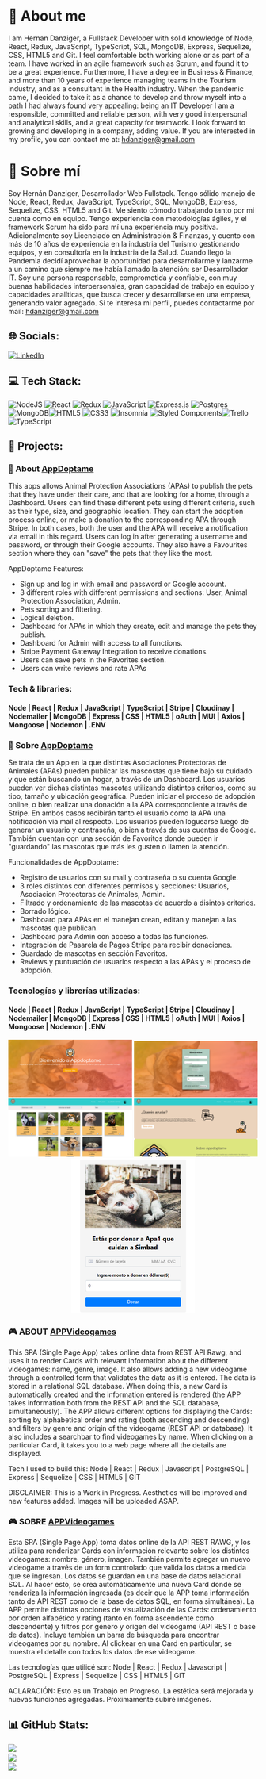 # 👋 About me
I am Hernan Danziger, a Fullstack Developer with solid knowledge of Node, React, Redux, JavaScript, TypeScript, SQL, MongoDB, Express, Sequelize, CSS, HTML5 and Git.
I feel comfortable both working alone or as part of a team. I have worked in an agile framework such as Scrum, and found it to be a great experience.
Furthermore, I have a degree in Business & Finance, and more than 10 years of experience managing teams in the Tourism industry, and as a consultant in the Health industry.
When the pandemic came, I decided to take it as a chance to develop and throw myself into a path I had always found very appealing: being an IT Developer
I am a responsible, committed and reliable person, with very good interpersonal and analytical skills, and a great capacity for teamwork.
I look forward to growing and developing in a company, adding value.
If you are interested in my profile, you can contact me at: hdanziger@gmail.com

# 👋 Sobre mí
Soy Hernán Danziger, Desarrollador Web Fullstack. Tengo sólido manejo de Node, React, Redux, JavaScript, TypeScript, SQL, MongoDB, Express, Sequelize, CSS, HTML5 and Git.
Me siento cómodo trabajando tanto por mi cuenta como en equipo. Tengo experiencia con metodologías ágiles, y el framework Scrum ha sido para mí una experiencia muy positiva.
Adicionalmente soy Licenciado en Administración & Finanzas, y cuento con más de 10 años de experiencia en la industria del Turismo gestionando equipos, y en consultoría en la industria de la Salud.
Cuando llegó la Pandemia decidí aprovechar la oportunidad para desarrollarme y lanzarme a un camino que siempre me había llamado la atención: ser Desarrollador IT.
Soy una persona responsable, comprometida y confiable, con muy buenas habilidades interpersonales, gran capacidad de trabajo en equipo y capacidades analíticas, que busca crecer y desarrollarse en una empresa, generando valor agregado.
Si te interesa mi perfil, puedes contactarme por mail: hdanziger@gmail.com


## 🌐 Socials:
[![LinkedIn](https://img.shields.io/badge/LinkedIn-%230077B5.svg?logo=linkedin&logoColor=white)](https://www.linkedin.com/in/hernan-danziger/)

## 💻 Tech Stack:
![NodeJS](https://img.shields.io/badge/node.js-6DA55F?style=for-the-badge&logo=node.js&logoColor=white) ![React](https://img.shields.io/badge/react-%2320232a.svg?style=for-the-badge&logo=react&logoColor=%2361DAFB) ![Redux](https://img.shields.io/badge/redux-%23593d88.svg?style=for-the-badge&logo=redux&logoColor=white) ![JavaScript](https://img.shields.io/badge/javascript-%23323330.svg?style=for-the-badge&logo=javascript&logoColor=%23F7DF1E) ![Express.js](https://img.shields.io/badge/express.js-%23404d59.svg?style=for-the-badge&logo=express&logoColor=%2361DAFB) ![Postgres](https://img.shields.io/badge/postgres-%23316192.svg?style=for-the-badge&logo=postgresql&logoColor=white) ![MongoDB](https://img.shields.io/badge/MongoDB-%234ea94b.svg?style=for-the-badge&logo=mongodb&logoColor=white)![HTML5](https://img.shields.io/badge/html5-%23E34F26.svg?style=for-the-badge&logo=html5&logoColor=white) ![CSS3](https://img.shields.io/badge/css3-%231572B6.svg?style=for-the-badge&logo=css3&logoColor=white) ![Insomnia](https://img.shields.io/badge/Insomnia-black?style=for-the-badge&logo=insomnia&logoColor=5849BE)  ![Styled Components](https://img.shields.io/badge/styled--components-DB7093?style=for-the-badge&logo=styled-components&logoColor=white)![Trello](https://img.shields.io/badge/Trello-%23026AA7.svg?style=for-the-badge&logo=Trello&logoColor=white) ![TypeScript](https://img.shields.io/badge/typescript-%23007ACC.svg?style=for-the-badge&logo=typescript&logoColor=white)

## 👷 Projects:

### 🐶 About [AppDoptame](https://github.com/herno12/AppDoptame)
This apps allows Animal Protection Associations (APAs) to publish the pets that they have under their care, and that are looking for a home, through a Dashboard. Users can find these different pets using different criteria, such as their type, size, and geographic location. They can start the adoption process online, or make a donation to the corresponding APA through Stripe. In both cases, both the user and the APA will receive a notification via email in this regard. Users can log in after generating a username and password, or through their Google accounts. They also have a Favourites section where they can "save" the pets that they like the most.

AppDoptame Features:
<ul>
<li>Sign up and log in with email and password or Google account.</li>
<li>3 different roles with different permissions and sections: User, Animal Protection Association, Admin.</li>
<li>Pets sorting and filtering.</li>
<li>Logical deletion.</li>
<li>Dashboard for APAs in which they create, edit and manage the pets they publish.</li>
<li>Dashboard for Admin with access to all functions.</li>
<li>Stripe Payment Gateway Integration to receive donations.</li>
<li>Users can save pets in the Favorites section.</li>
<li>Users can write reviews and rate APAs</li>
</ul>

<h3>Tech & libraries:</h3>
<h4>Node | React | Redux | JavaScript | TypeScript | Stripe | Cloudinay | Nodemailer | MongoDB | Express | CSS | HTML5 | oAuth | MUI | Axios | Mongoose | Nodemon | .ENV</h4>


### 🐶 Sobre [AppDoptame](https://github.com/herno12/AppDoptame)
Se trata de un App en la que distintas Asociaciones Protectoras de Animales (APAs) pueden publicar las mascostas que tiene bajo su cuidado y que están buscando un hogar, a través de un Dashboard. 
Los usuarios pueden ver dichas distintas mascotas utilizando distintos criterios, como su tipo, tamaño y ubicación geográfica. Pueden iniciar el proceso de adopción online, o bien realizar una donación a la APA correspondiente a través de Stripe. En ambos casos recibirán tanto el usuario como la APA una notificación via mail al respecto.
Los usuarios pueden loguearse luego de generar un usuario y contraseña, o bien a través de sus cuentas de Google. También cuentan con una sección de Favoritos donde pueden ir "guardando" las mascotas que más les gusten o llamen la atención.

Funcionalidades de AppDoptame:
<ul>
<li>Registro de usuarios con su mail y contraseña o su cuenta Google.</li>
<li>3 roles distintos con diferentes permisos y secciones: Usuarios, Asociacion Protectoras de Animales, Admin.</li>
<li>Filtrado y ordenamiento de las mascotas de acuerdo a disintos criterios.</li>
<li>Borrado lógico.</li>
<li>Dashboard para APAs en el manejan crean, editan y manejan a las mascotas que publican.</li>
<li>Dashboard para Admin con acceso a todas las funciones.</li>
<li>Integración de Pasarela de Pagos Stripe para recibir donaciones.</li>
<li>Guardado de mascotas en sección Favoritos.</li>
<li>Reviews y puntuación de usuarios respecto a las APAs y el proceso de adopción.</li>
</ul>

<h3>Tecnologías y librerías utilizadas:</h3>
<h4>Node | React | Redux | JavaScript | TypeScript | Stripe | Cloudinay | Nodemailer | MongoDB | Express | CSS | HTML5 | oAuth | MUI | Axios | Mongoose | Nodemon | .ENV</h4>

<p align="center">
  <a><img width="250px" src=https://github.com/herno12/AppDoptame/blob/main/images/AppDoptmae-Landing.png/></a>
  <a><img width="250px" src=https://github.com/herno12/AppDoptame/blob/main/images/AppDoptmae-Login.png/></a>
  <br />
  <a><img width="250px" src=https://github.com/herno12/AppDoptame/blob/main/images/AppDoptmae-Home1.png/></a>
  <a><img width="250px" src=https://github.com/herno12/AppDoptame/blob/main/images/AppDoptmae-Home2.png/></a>
  <br />
  <a><img width="250px" src=https://github.com/herno12/AppDoptame/blob/main/images/AppDoptmae-Donation.png/></a>
</p>


### 🎮 ABOUT [APPVideogames](https://github.com/herno12/VideogamesInProgress)
This SPA (Single Page App) takes online data from REST API Rawg, and uses it to render Cards with relevant information about the different videogames: name, genre, image.
It also allows adding a new videogame through a controlled form that validates the data as it is entered. The data is stored in a relational SQL database. When doing this, a new Card is automatically created and the information entered is rendered (the APP takes information both from the REST API and the SQL database, simultaneously).
The APP allows different options for displaying the Cards: sorting by alphabetical order and rating (both ascending and descending) and filters by genre and origin of the videogame (REST API or database). It also includes a searchbar to find videogames by name.
When clicking on a particular Card, it takes you to a web page where all the details are displayed.

Tech I used to build this:
Node | React | Redux | Javascript | PostgreSQL | Express | Sequelize | CSS | HTML5 | GIT

DISCLAIMER: This is a Work in Progress. Aesthetics will be improved and new features added. Images will be uploaded ASAP.


### 🎮 SOBRE [APPVideogames](https://github.com/herno12/VideogamesInProgress)
Esta SPA (Single Page App) toma datos online de la API REST RAWG, y los utiliza para renderizar Cards con información relevante sobre los distintos videogames: nombre, género, imagen.
También permite agregar un nuevo videogame a través de un form controlado que valida los datos a medida que se ingresan. Los datos se guardan en una base de datos relacional SQL. Al hacer esto, se crea automáticamente una nueva Card donde se renderiza la información ingresada (es decir que la APP toma información tanto de API REST como de la base de datos SQL, en forma simultánea).
La APP permite distintas opciones de visualización de las Cards: ordenamiento por orden alfabético y rating (tanto en forma ascendente como descendente) y filtros por género y origen del videogame (API REST o base de datos). Incluye también un barra de búsqueda para encontrar videogames por su nombre.
Al clickear en una Card en particular, se muestra el detalle con todos los datos de ese videogame.

Las tecnologías que utilicé son:
Node | React | Redux | Javascript | PostgreSQL | Express | Sequelize | CSS | HTML5 | GIT

ACLARACIÓN: Esto es un Trabajo en Progreso. La estética será mejorada y nuevas funciones agregadas. Próximamente subiré imágenes.


## 📊 GitHub Stats:
![](https://github-readme-stats.vercel.app/api?username=herno12&theme=great-gatsby&include_all_commits=false&count_private=true)<br/>
![](https://github-readme-streak-stats.herokuapp.com/?user=herno12&theme=great-gatsby)<br/>
![](https://github-readme-stats.vercel.app/api/top-langs/?username=herno12&theme=great-gatsby&include_all_commits=false&count_private=false&layout=compact)



